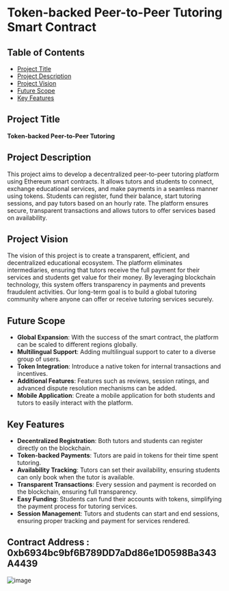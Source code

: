 # Token-backed Peer-to-Peer Tutoring Smart Contract

## Table of Contents
- [Project Title](#project-title)
- [Project Description](#project-description)
- [Project Vision](#project-vision)
- [Future Scope](#future-scope)
- [Key Features](#key-features)

## Project Title

**Token-backed Peer-to-Peer Tutoring**

## Project Description

This project aims to develop a decentralized peer-to-peer tutoring platform using Ethereum smart contracts. It allows tutors and students to connect, exchange educational services, and make payments in a seamless manner using tokens. Students can register, fund their balance, start tutoring sessions, and pay tutors based on an hourly rate. The platform ensures secure, transparent transactions and allows tutors to offer services based on availability.

## Project Vision

The vision of this project is to create a transparent, efficient, and decentralized educational ecosystem. The platform eliminates intermediaries, ensuring that tutors receive the full payment for their services and students get value for their money. By leveraging blockchain technology, this system offers transparency in payments and prevents fraudulent activities. Our long-term goal is to build a global tutoring community where anyone can offer or receive tutoring services securely.

## Future Scope

- **Global Expansion**: With the success of the smart contract, the platform can be scaled to different regions globally.
- **Multilingual Support**: Adding multilingual support to cater to a diverse group of users.
- **Token Integration**: Introduce a native token for internal transactions and incentives.
- **Additional Features**: Features such as reviews, session ratings, and advanced dispute resolution mechanisms can be added.
- **Mobile Application**: Create a mobile application for both students and tutors to easily interact with the platform.

## Key Features

- **Decentralized Registration**: Both tutors and students can register directly on the blockchain.
- **Token-backed Payments**: Tutors are paid in tokens for their time spent tutoring.
- **Availability Tracking**: Tutors can set their availability, ensuring students can only book when the tutor is available.
- **Transparent Transactions**: Every session and payment is recorded on the blockchain, ensuring full transparency.
- **Easy Funding**: Students can fund their accounts with tokens, simplifying the payment process for tutoring services.
- **Session Management**: Tutors and students can start and end sessions, ensuring proper tracking and payment for services rendered.
## Contract Address : 0xb6934bc9bf6B789DD7aDd86e1D0598Ba343A4439

![image](https://github.com/user-attachments/assets/864527ab-3955-4494-a59c-53ea7e2485e8)
